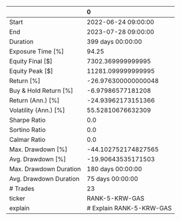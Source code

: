 |                        | 0                        |
|:-----------------------|:-------------------------|
| Start                  | 2022-06-24 09:00:00      |
| End                    | 2023-07-28 09:00:00      |
| Duration               | 399 days 00:00:00        |
| Exposure Time [%]      | 94.25                    |
| Equity Final [$]       | 7302.369999999995        |
| Equity Peak [$]        | 11281.099999999995       |
| Return [%]             | -26.976300000000048      |
| Buy & Hold Return [%]  | -6.97986577181208        |
| Return (Ann.) [%]      | -24.93962173151366       |
| Volatility (Ann.) [%]  | 55.52810676632309        |
| Sharpe Ratio           | 0.0                      |
| Sortino Ratio          | 0.0                      |
| Calmar Ratio           | 0.0                      |
| Max. Drawdown [%]      | -44.102752174827565      |
| Avg. Drawdown [%]      | -19.90643535171503       |
| Max. Drawdown Duration | 180 days 00:00:00        |
| Avg. Drawdown Duration | 75 days 00:00:00         |
| # Trades               | 23                       |
| ticker                 | RANK-5-KRW-GAS           |
| explain                | # Explain RANK-5-KRW-GAS |
